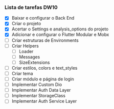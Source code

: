 ### Lista de tarefas DW10

- [x] Baixar e configurar o Back End
- [x] Criar o projeto
- [x] Acertar o Settings e analysis_options do projeto
- [x] Adicionar e configurar o Flutter Modular e Mobx
- [ ] Criar estruturas de Environments 
- [ ] Criar Helpers
  - [ ] Loader
  - [ ] Messages
  - [ ] SizeExtensions
- [ ] Criar estilos, colors e text_styles
- [ ] Criar tema 
- [ ] Criar módulo e página de login
- [ ] Implementar Custom Dio
- [ ] Implementar Auth Data Layer
- [ ] Implementar StorageClass
- [ ] Implementar Auth Service Layer